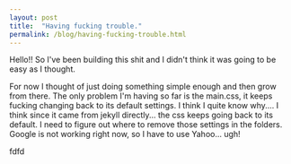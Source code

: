```yaml
---
layout: post
title:  "Having fucking trouble."
permalink: /blog/having-fucking-trouble.html
---
```

Hello!! So I've been building this shit and I didn't think it was going to be easy as I thought.

For now I thought of just doing something simple enough and then grow from there.
The only problem I'm having so far is the main.css, it keeps fucking changing back to its default settings.
I think I quite know why.... I think since it came from jekyll directly... the css keeps going back to its default.
I need to figure out where to remove those settings in the folders.
Google is not working right now, so I have to use Yahoo... ugh!


fdfd